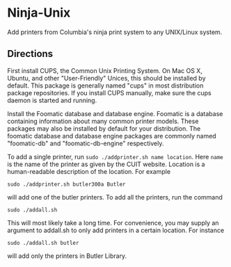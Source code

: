 # Ninja-Unix

Add printers from Columbia's ninja print system to any UNIX/Linux system.

## Directions

First install CUPS, the Common Unix Printing System. On Mac OS X, Ubuntu, and 
other "User-Friendly" Unices, this should be installed by default. This package
is generally named "cups" in most distribution package repositories. If you
install CUPS manually, make sure the cups daemon is started and running.

Install the Foomatic database and database engine. Foomatic is a database 
containing information about many common printer models. These packages may 
also be installed by default for your distribution. The foomatic database and 
database engine packages are commonly named "foomatic-db" and 
"foomatic-db-engine" respectively.

To add a single printer, run `sudo ./addprinter.sh name location`. Here `name`
is the name of the printer as given by the CUIT website. Location is a
human-readable description of the location. For example

	sudo ./addprinter.sh butler300a Butler

will add one of the butler printers. To add all the printers, run the command

	sudo ./addall.sh

This will most likely take a long time. For convenience, you may supply an 
argument to addall.sh to only add printers in a certain location. For instance

	sudo ./addall.sh butler

will add only the printers in Butler Library.

